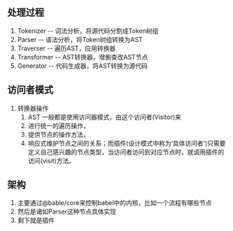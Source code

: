 ## 处理过程
1. Tokenizer -- 词法分析，将源代码分割成Token树组
2. Parser -- 语法分析，将Token树组转换为AST
3. Traverser -- 遍历AST，应用转换器
4. Transformer -- AST转换器，增删查改AST节点
5. Generator -- 代码生成器，将AST转换为源代码

## 访问者模式
1. 转换器操作 
    1. AST 一般都是使用访问器模式，由这个访问者(Visitor)来 
    2. 进行统一的遍历操作，
    3. 提供节点的操作方法，
    4. 响应式维护节点之间的关系；而插件(设计模式中称为‘具体访问者’)只需要定义自己感兴趣的节点类型，当访问者访问到对应节点时，就调用插件的访问(visit)方法。

## 架构
1. 主要通过@bable/core来控制babel中的内核，比如一个流程有哪些节点
2. 然后是诸如Parser这种节点具体实现
3. 剩下就是插件